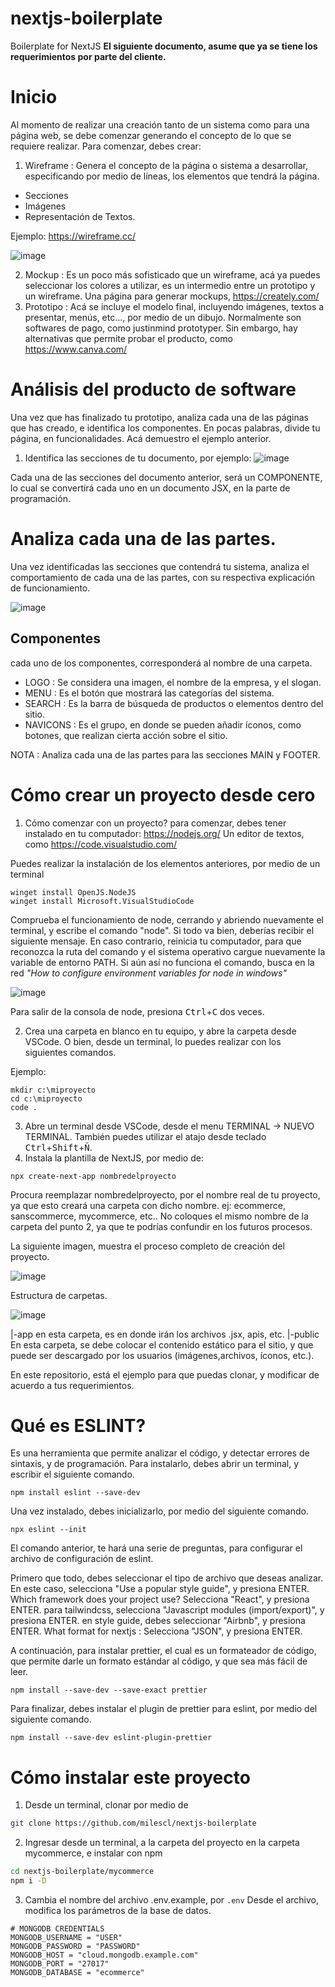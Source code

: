 # nextjs-boilerplate
Boilerplate for NextJS
**El siguiente documento, asume que ya se tiene los requerimientos por parte del cliente.**
# Inicio


Al momento de realizar una creación tanto de un sistema como para una página web, se debe comenzar generando el concepto de lo que se requiere realizar. 
Para comenzar, debes crear: 
1. Wireframe : Genera el concepto de la página o sistema a desarrollar, especificando por medio de líneas, los elementos que tendrá la página. 
- Secciones
- Imágenes
- Representación de Textos. 

Ejemplo: https://wireframe.cc/

![image](https://github.com/milescl/nextjs-boilerplate/assets/109394677/b8e1bcb2-0c41-4304-b8a1-012ebefef93f)

2. Mockup : Es un poco más sofisticado que un wireframe, acá ya puedes seleccionar los colores a utilizar, es un intermedio entre un prototipo y un wireframe. Una página para generar mockups, https://creately.com/
3. Prototipo : Acá se incluye el modelo final, incluyendo imágenes, textos a presentar, menús, etc..., por medio de un dibujo. Normalmente son softwares de pago, como justinmind prototyper. Sin embargo, hay alternativas que permite probar el producto, como https://www.canva.com/

# Análisis del producto de software
Una vez que has finalizado tu prototipo, analiza cada una de las páginas que has creado, e identifica los componentes. En pocas palabras, divide tu página, en funcionalidades. Acá demuestro el ejemplo anterior. 

1. Identifica las secciones de tu documento, por ejemplo: 
![image](https://github.com/milescl/nextjs-boilerplate/assets/109394677/8e769ed0-b509-4619-a1af-45b4ae266a56)

Cada una de las secciones del documento anterior, será un COMPONENTE, lo cual se convertirá cada uno en un documento JSX, en la parte de programación.

# Analiza cada una de las partes.
Una vez identificadas las secciones que contendrá tu sistema, analiza el comportamiento de cada una de las partes, con su respectiva explicación de funcionamiento. 

![image](https://github.com/milescl/nextjs-boilerplate/assets/109394677/041b820e-2e48-4053-ac1a-6ee3028fd87c)

## Componentes
cada uno de los componentes, corresponderá al nombre de una carpeta.
- LOGO : Se considera una imagen, el nombre de la empresa, y el slogan. 
- MENU : Es el botón que mostrará las categorías del sistema. 
- SEARCH : Es la barra de búsqueda de productos o elementos dentro del sitio. 
- NAVICONS : Es el grupo, en donde se pueden añadir íconos, como botones, que realizan cierta acción sobre el sitio. 

NOTA : Analiza cada una de las partes para las secciones MAIN y FOOTER. 

# Cómo crear un proyecto desde cero
1. Cómo comenzar con un proyecto? para comenzar, debes tener instalado en tu computador:
https://nodejs.org/
Un editor de textos, como https://code.visualstudio.com/

Puedes realizar la instalación de los elementos anteriores, por medio de un terminal
```terminal
winget install OpenJS.NodeJS
winget install Microsoft.VisualStudioCode
```
Comprueba el funcionamiento de node, cerrando y abriendo nuevamente el terminal, y escribe el comando "node". Si todo va bien, deberías recibir el siguiente mensaje. En caso contrario, reinicia tu computador, para que reconozca la ruta del comando y el sistema operativo cargue nuevamente la variable de entorno PATH. Si aún así no funciona el comando, busca en la red *"How to configure environment variables for node in windows"*

![image](https://github.com/milescl/nextjs-boilerplate/assets/109394677/33bfbbe0-b645-489a-aacd-3cdae78ef83d)

Para salir de la consola de node, presiona <kbd>Ctrl</kbd>+<kbd>C</kbd> dos veces. 

2. Crea una carpeta en blanco en tu equipo, y abre la carpeta desde VSCode. O bien, desde un terminal, lo puedes realizar con los siguientes comandos. 

Ejemplo: 
```dos
mkdir c:\miproyecto
cd c:\miproyecto
code .
```

3. Abre un terminal desde VSCode, desde el menu TERMINAL -> NUEVO TERMINAL. También puedes utilizar el atajo desde teclado <kbd>Ctrl</kbd>+<kbd>Shift</kbd>+<kbd>Ñ</kbd>.
4. Instala la plantilla de NextJS, por medio de:
 
```dos
npx create-next-app nombredelproyecto
```
Procura reemplazar nombredelproyecto, por el nombre real de tu proyecto, ya que esto creará una carpeta con dicho nombre. ej: ecommerce, sanscommerce, mycommerce, etc.. No coloques el mismo nombre de la carpeta del punto 2, ya que te podrías confundir en los futuros procesos. 

La siguiente imagen, muestra el proceso completo de creación del proyecto. 

![image](https://github.com/milescl/nextjs-boilerplate/assets/109394677/5810e0bb-f681-48f1-9f2d-2ca4f7fd9fd5)

Estructura de carpetas. 

![image](https://github.com/milescl/nextjs-boilerplate/assets/109394677/c0ee5564-8908-4fa9-becc-cd368e67d1cb)

|-app    en esta carpeta, es en donde irán los archivos .jsx, apis, etc.
|-public En esta carpeta, se debe colocar el contenido estático para el sitio, y que puede ser descargado por los usuarios (imágenes,archivos, íconos, etc.). 

En este repositorio, está el ejemplo para que puedas clonar, y modificar de acuerdo a tus requerimientos. 

# Qué es ESLINT?
Es una herramienta que permite analizar el código, y detectar errores de sintaxis, y de programación.
Para instalarlo, debes abrir un terminal, y escribir el siguiente comando. 

```dos
npm install eslint --save-dev
```

Una vez instalado, debes inicializarlo, por medio del siguiente comando. 

```dos
npx eslint --init
```

El comando anterior, te hará una serie de preguntas, para configurar el archivo de configuración de eslint.

Primero que todo, debes seleccionar el tipo de archivo que deseas analizar. En este caso, selecciona "Use a popular style guide", y presiona ENTER.
Which framework does your project use? Selecciona "React", y presiona ENTER.
para tailwindcss, selecciona "Javascript modules (import/export)", y presiona ENTER.
en style guide, debes seleccionar "Airbnb", y presiona ENTER.
What format for nextjs : Selecciona "JSON", y presiona ENTER.

A continuación, para instalar prettier, el cual es un formateador de código, que permite darle un formato estándar al código, y que sea más fácil de leer. 

```dos
npm install --save-dev --save-exact prettier
```

Para finalizar, debes instalar el plugin de prettier para eslint, por medio del siguiente comando. 

```dos
npm install --save-dev eslint-plugin-prettier
```

# Cómo instalar este proyecto
1. Desde un terminal, clonar por medio de
```bash
git clone https://github.com/milescl/nextjs-boilerplate
```

2. Ingresar desde un terminal, a la carpeta del proyecto en la carpeta mycommerce, e instalar con npm 
```bash
cd nextjs-boilerplate/mycommerce
npm i -D
```
3. Cambia el nombre del archivo .env.example, por ``` .env ```
Desde el archivo, modifica los parámetros de la base de datos. 
```
# MONGODB CREDENTIALS
MONGODB_USERNAME = "USER"
MONGODB_PASSWORD = "PASSWORD"
MONGODB_HOST = "cloud.mongodb.example.com"
MONGODB_PORT = "27017"
MONGODB_DATABASE = "ecommerce"

```
